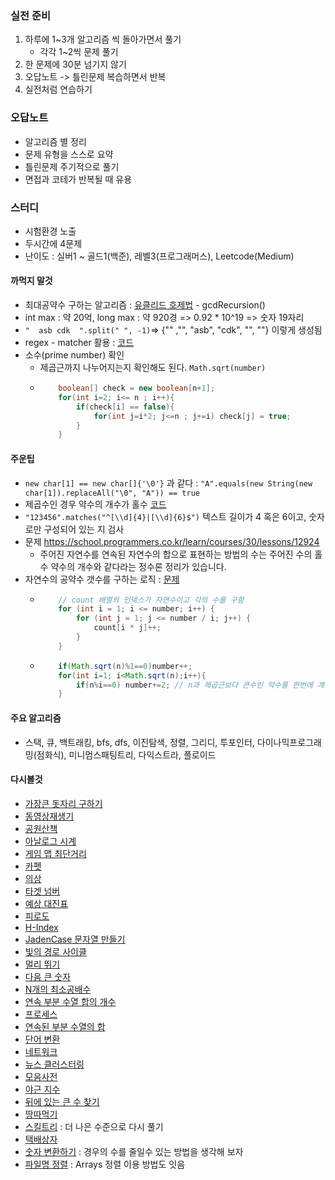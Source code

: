 ### 실전 준비
1. 하루에 1~3개 알고리즘 씩 돌아가면서 풀기
   - 각각 1~2씩 문제 풀기
2. 한 문제에 30분 넘기지 않기
3. 오답노트 -> 틀린문제 복습하면서 반복
4. 실전처럼 연습하기


### 오답노트
- 알고리즘 별 정리
- 문제 유형을 스스로 요약
- 틀린문제 주기적으로 풀기
- 면접과 코테가 반복될 때 유용


### 스터디
- 시험환경 노출
- 두시간에 4문제
- 난이도 : 실버1 ~ 골드1(백준), 레벨3(프로그래머스), Leetcode(Medium)


#### 까먹지 말것
- 최대공약수 구하는 알고리즘 : [유클리드 호제법](./programmers/lv0/AdditionOfFractions.java) - gcdRecursion()
- int max : 약 20억, long max : 약 920경 => 0.92 * 10^19 => 숫자 19자리
- ```"  asb cdk  ".split(" ", -1)```=> {"" ,"", "asb", "cdk", "", ""} 이렇게 생성됨
- regex - matcher 활용 : [코드](./programmers/lv2/JadenCaseString.java)
- 소수(prime number) 확인
    - 제곱근까지 나누어지는지 확인해도 된다. ```Math.sqrt(number)```
  - ```java
        boolean[] check = new boolean[n+1];
        for(int i=2; i<= n ; i++){
            if(check[i] == false){
                for(int j=i*2; j<=n ; j+=i) check[j] = true;
            }
        }
    ```


#### 주운팁
- ```new char[1] == new char[]{'\0'}``` 과 같다 : ```"A".equals(new String(new char[1]).replaceAll("\0", "A")) == true```
- 제곱수인 경우 약수의 개수가 홀수 [코드](./programmers/lv1/TheNumberAndAdditionOfDivisors.java)
- ``` "123456".matches("^[\\d]{4}|[\\d]{6}$") ``` 텍스트 길이가 4 혹은 6이고, 숫자로만 구성되어 있는 지 검사 
- 문제 https://school.programmers.co.kr/learn/courses/30/lessons/12924
  - 주어진 자연수를 연속된 자연수의 합으로 표현하는 방법의 수는 주어진 수의 홀수 약수의 개수와 같다라는 정수론 정리가 있습니다.
- 자연수의 공약수 갯수를 구하는 로직 : [문제](https://school.programmers.co.kr/learn/courses/30/lessons/136798)
  - ```java
        // count 배열의 인덱스가 자연수이고 각의 수를 구함
        for (int i = 1; i <= number; i++) {
            for (int j = 1; j <= number / i; j++) {
                count[i * j]++;
            }
        }
    ```
  - ```java
        if(Math.sqrt(n)%1==0)number++;
        for(int i=1; i<Math.sqrt(n);i++){
            if(n%i==0) number+=2; // n과 제곱근보다 큰수인 약수를 한번에 계산
        }
    ```
    
#### 주요 알고리즘
- 스택, 큐, 백트래킹, bfs, dfs, 이진탐색, 정렬, 그리디, 투포인터, 다이나믹프로그래밍(점화식), 미니멈스패팅트리, 다익스트라, 플로이드


#### 다시볼것
- [가장큰 돗자리 구하기](./programmers/lv1/PCCE10Park.java)
- [동영상재생기](./programmers/lv1/PCCP1VideoPlayer.java)
- [공원산책](./programmers/lv1/WalkInThePark.java)
- [아날로그 시계](./programmers/lv2/AnalogClock.java)
- [게임 맵 최단거리](./programmers/lv2/BfsGameMapShortestDistance.java)
- [카펫](./programmers/lv2/Carpet.java)
- [의상](./programmers/lv2/Clothes.java)
- [타겟 넘버](./programmers/lv2/DfsTargetNumber.java)
- [예상 대진표](./programmers/lv2/EstimatedMatchSheet.java)
- [피로도](./programmers/lv2/FatigueLevel.java)
- [H-Index](./programmers/lv2/HIndex.java)
- [JadenCase 문자열 만들기](./programmers/lv2/JadenCaseString.java)
- [빛의 경로 사이클](./programmers/lv2/LightPathCycle.java)
- [멀리 뛰기](./programmers/lv2/LongJump.java)
- [다음 큰 숫자](./programmers/lv2/NextBigNumber.java)
- [N개의 최소공배수](./programmers/lv2/NLeastCommonMultiple.java)
- [연속 부분 수열 합의 개수](./programmers/lv2/NumberOfConsecutivePartialSequenceSums.java)
- [프로세스](./programmers/lv2/Process.java)
- [연속된 부분 수열의 합](./programmers/lv2/SumOfConsecutiveSubsequences.java)
- [단어 변환](./programmers/lv3/BfsCountingWordConversion.java)
- [네트워크](./programmers/lv3/BfsNetwork.java)
- [뉴스 클러스터링](./programmers/lv2/KakaoNewsClustering.java)
- [모음사전](./programmers/lv2/VowelDictionary.java)
- [야근 지수](./programmers/lv3/IndexOvertimeWork.java)
- [뒤에 있는 큰 수 찾기](./programmers/lv2/FindLargeNumberBehind.java)
- [땅따먹기](./programmers/lv2/Hopscotch.java)
- [스킬트리](https://school.programmers.co.kr/learn/courses/30/lessons/49993) : 더 나은 수준으로 다시 풀기
- [택배상자](https://school.programmers.co.kr/learn/courses/30/lessons/131704)
- [숫자 변환하기](https://school.programmers.co.kr/learn/courses/30/lessons/154538) : 경우의 수를 줄일수 있는 방법을 생각해 보자
- [파일명 정렬](./programmers/lv2/KakaoSortFileNames.java) : Arrays 정렬 이용 방법도 잇음